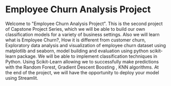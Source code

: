 # Employee Churn Analysis Project

Welcome to "Employee Churn Analysis Project". This is the second project of Capstone Project Series, which we will be able to build our own classification models for a variety of business settings.
Also we will learn what is Employee Churn?, How it is different from customer churn, Exploratory data analysis and visualization of employee churn dataset using matplotlib and seaborn, model building and evaluation using python scikit-learn package.
We will be able to implement classification techniques in Python. Using Scikit-Learn allowing we to successfully make predictions with the Random Forest, Gradient Descent Boosting , KNN algorithms.
At the end of the project, we will have the opportunity to deploy your model using Streamlit.
